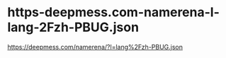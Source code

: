 # https-deepmess.com-namerena-l-lang-2Fzh-PBUG.json
https://deepmess.com/namerena/?l=lang%2Fzh-PBUG.json
